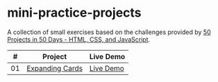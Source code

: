# mini-practice-projects

A collection of small exercises based on the challenges provided by [50 Projects in 50 Days - HTML, CSS, and JavaScript](https://50projects50days.com/).

|  #  | Project                                                                                     | Live Demo                                                |
| :-: | ------------------------------------------------------------------------------------------- | -------------------------------------------------------- |
| 01  | [Expanding Cards](https://github.com/gingerbread77/mini-projects/tree/main/expanding-cards) | [Live Demo](https://frabjous-paletas-72c699.netlify.app) |

